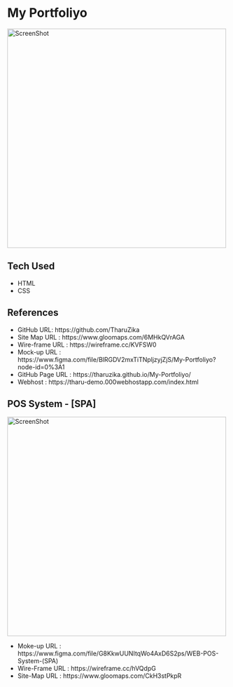 # My Portfoliyo
<img src="https://user-images.githubusercontent.com/101235785/193883654-256dcefe-867c-455d-9a73-80423ba44b7a.gif" alt="ScreenShot" width="500px">

<h2>Tech Used</h2>
<ul>
<li>HTML</li>
<li>CSS</li>
</ul>
<h2>References</h2>
<ul>
<li>GitHub URL: https://github.com/TharuZika </li>
<li>Site Map URL : https://www.gloomaps.com/6MHkQVrAGA</li> 
<li>Wire-frame URL : https://wireframe.cc/KVFSW0 </li>
<li>Mock-up URL : https://www.figma.com/file/BlRGDV2mxTiTNpljzyjZjS/My-Portfoliyo?node-id=0%3A1</li>
<li>GitHub Page URL : https://tharuzika.github.io/My-Portfoliyo/ </li>
<li>Webhost : https://tharu-demo.000webhostapp.com/index.html </li>
</ul>
<h2>POS System - [SPA]</h2>
<img src="https://user-images.githubusercontent.com/101235785/195873612-45a37cb8-94dc-480b-a901-9783f798ed11.png" alt="ScreenShot" width="500px">
<ul>
<li>Moke-up URL : https://www.figma.com/file/G8KkwUUNItqWo4AxD6S2ps/WEB-POS-System-(SPA)</li>
<li>Wire-Frame URL : https://wireframe.cc/hVQdpG</li>
<li>Site-Map URL : https://www.gloomaps.com/CkH3stPkpR</li>
</ul>
